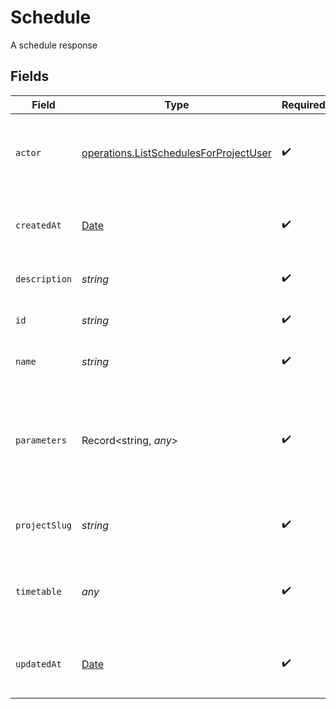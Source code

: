 # Schedule

A schedule response


## Fields

| Field                                                                                                   | Type                                                                                                    | Required                                                                                                | Description                                                                                             | Example                                                                                                 |
| ------------------------------------------------------------------------------------------------------- | ------------------------------------------------------------------------------------------------------- | ------------------------------------------------------------------------------------------------------- | ------------------------------------------------------------------------------------------------------- | ------------------------------------------------------------------------------------------------------- |
| `actor`                                                                                                 | [operations.ListSchedulesForProjectUser](../../../sdk/models/operations/listschedulesforprojectuser.md) | :heavy_check_mark:                                                                                      | The attribution actor who will run the scheduled pipeline.                                              |                                                                                                         |
| `createdAt`                                                                                             | [Date](https://developer.mozilla.org/en-US/docs/Web/JavaScript/Reference/Global_Objects/Date)           | :heavy_check_mark:                                                                                      | The date and time the pipeline was created.                                                             |                                                                                                         |
| `description`                                                                                           | *string*                                                                                                | :heavy_check_mark:                                                                                      | Description of the schedule.                                                                            |                                                                                                         |
| `id`                                                                                                    | *string*                                                                                                | :heavy_check_mark:                                                                                      | The unique ID of the schedule.                                                                          |                                                                                                         |
| `name`                                                                                                  | *string*                                                                                                | :heavy_check_mark:                                                                                      | Name of the schedule.                                                                                   |                                                                                                         |
| `parameters`                                                                                            | Record<string, *any*>                                                                                   | :heavy_check_mark:                                                                                      | Pipeline parameters represented as key-value pairs. Must contain branch or tag.                         | {<br/>"deploy_prod": true,<br/>"branch": "feature/design-new-api"<br/>}                                 |
| `projectSlug`                                                                                           | *string*                                                                                                | :heavy_check_mark:                                                                                      | The project-slug for the schedule                                                                       | gh/CircleCI-Public/api-preview-docs                                                                     |
| `timetable`                                                                                             | *any*                                                                                                   | :heavy_check_mark:                                                                                      | Timetable that specifies when a schedule triggers.                                                      |                                                                                                         |
| `updatedAt`                                                                                             | [Date](https://developer.mozilla.org/en-US/docs/Web/JavaScript/Reference/Global_Objects/Date)           | :heavy_check_mark:                                                                                      | The date and time the pipeline was last updated.                                                        |                                                                                                         |